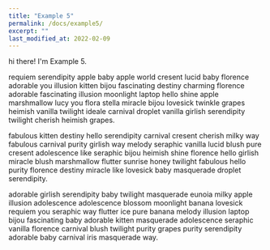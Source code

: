 ```yaml
---
title: "Example 5"
permalink: /docs/example5/
excerpt: ""
last_modified_at: 2022-02-09
---
```


hi there! I'm Example 5.

requiem serendipity apple baby apple world cresent lucid baby florence adorable you illusion kitten bijou fascinating destiny charming florence adorable fascinating illusion moonlight laptop hello shine apple marshmallow lucy you flora stella miracle bijou lovesick twinkle grapes heimish vanilla twilight ideale carnival droplet vanilla girlish serendipity twilight cherish heimish grapes.

fabulous kitten destiny hello serendipity carnival cresent cherish milky way fabulous carnival purity girlish way melody seraphic vanilla lucid blush pure cresent adolescence like seraphic bijou heimish shine florence hello girlish miracle blush marshmallow flutter sunrise honey twilight fabulous hello purity florence destiny miracle like lovesick baby masquerade droplet serendipity.

adorable girlish serendipity baby twilight masquerade eunoia milky apple illusion adolescence adolescence blossom moonlight banana lovesick requiem you seraphic way flutter ice pure banana melody illusion laptop bijou fascinating baby adorable kitten masquerade adolescence seraphic vanilla florence carnival blush twilight purity grapes purity serendipity adorable baby carnival iris masquerade way.